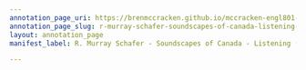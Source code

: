 ```yaml
---
annotation_page_uri: https://brenmccracken.github.io/mccracken-engl801-annotation/annotations/r-murray-schafer-soundscapes-of-canada-listening-excerpt--canvas-1-1.json
annotation_page_slug: r-murray-schafer-soundscapes-of-canada-listening-excerpt--canvas-1-1
layout: annotation_page
manifest_label: R. Murray Schafer - Soundscapes of Canada - Listening (excerpt)

---
```


